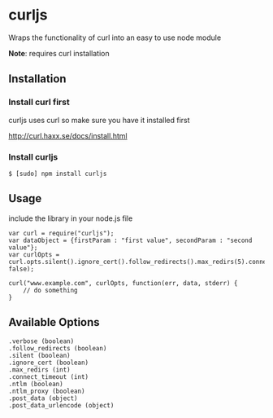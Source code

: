 # curljs

Wraps the functionality of curl into an easy to use node module


**Note**: requires curl installation

## Installation

### Install curl first

curljs uses curl so make sure you have it installed first

http://curl.haxx.se/docs/install.html

### Install curljs


    $ [sudo] npm install curljs

## Usage

include the library in your node.js file

    var curl = require("curljs");
    var dataObject = {firstParam : "first value", secondParam : "second value"};
    var curlOpts = curl.opts.silent().ignore_cert().follow_redirects().max_redirs(5).connect_timeout(3).post_data(dataObject, false);

    curl("www.example.com", curlOpts, function(err, data, stderr) {
        // do something
    }

## Available Options
    .verbose (boolean)
    .follow_redirects (boolean)
    .silent (boolean)
    .ignore_cert (boolean)
    .max_redirs (int)
    .connect_timeout (int)
    .ntlm (boolean)
    .ntlm_proxy (boolean)
    .post_data (object)
    .post_data_urlencode (object)